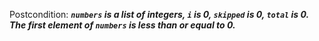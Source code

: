 Postcondition: ***`numbers` is a list of integers, `i` is 0, `skipped` is 0, `total` is 0. The first element of `numbers` is less than or equal to 0.***